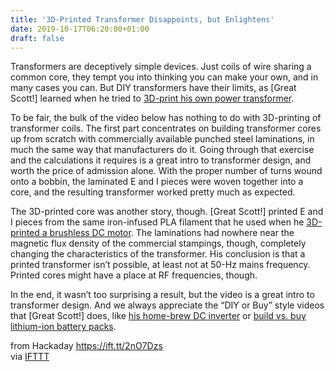```yaml
---
title: '3D-Printed Transformer Disappoints, but Enlightens'
date: 2019-10-17T06:20:00+01:00
draft: false
---
```


Transformers are deceptively simple devices. Just coils of wire sharing a common core, they tempt you into thinking you can make your own, and in many cases you can. But DIY transformers have their limits, as \[Great Scott!\] learned when he tried to [3D-print his own power transformer](https://www.youtube.com/watch?v=9BeTMMI8wRc).

To be fair, the bulk of the video below has nothing to do with 3D-printing of transformer coils. The first part concentrates on building transformer cores up from scratch with commercially available punched steel laminations, in much the same way that manufacturers do it. Going through that exercise and the calculations it requires is a great intro to transformer design, and worth the price of admission alone. With the proper number of turns wound onto a bobbin, the laminated E and I pieces were woven together into a core, and the resulting transformer worked pretty much as expected.

The 3D-printed core was another story, though. \[Great Scott!\] printed E and I pieces from the same iron-infused PLA filament that he used when he [3D-printed a brushless DC motor](https://hackaday.com/2018/12/18/can-you-3d-print-a-stator-for-a-brushless-dc-motor/). The laminations had nowhere near the magnetic flux density of the commercial stampings, though, completely changing the characteristics of the transformer. His conclusion is that a printed transformer isn’t possible, at least not at 50-Hz mains frequency. Printed cores might have a place at RF frequencies, though.

In the end, it wasn’t too surprising a result, but the video is a great intro to transformer design. And we always appreciate the “DIY or Buy” style videos that \[Great Scott!\] does, like [his home-brew DC inverter](https://hackaday.com/2018/09/30/how-to-build-an-inverter-and-why-not-to-bother/) or [build vs. buy lithium-ion battery packs](https://hackaday.com/2018/05/01/comparing-making-to-buying-a-lithium-ion-battery-pack/).

  
  
from Hackaday https://ift.tt/2nO7Dzs  
via [IFTTT](https://ifttt.com/?ref=da&site=blogger)